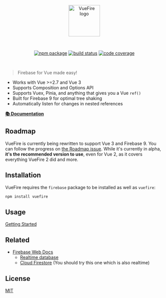 <p align="center">
  <a href="https://vuefire.vuejs.org" target="_blank" rel="noopener noreferrer">
    <img width="100" src="https://vuefire.vuejs.org/logo.svg" alt="VueFire logo">
  </a>
</p>
<br/>
<p align="center">
  <a href="https://npmjs.com/package/vuefire"><img src="https://badgen.net/npm/v/vuefire" alt="npm package"></a>
  <a href="https://github.com/vuejs/vuefire/actions/workflows/test.yml"><img src="https://github.com/vuejs/vuefire/workflows/test/badge.svg?branch=main" alt="build status"></a>
  <a href="https://codecov.io/github/vuejs/vuefire"><img src="https://badgen.net/codecov/c/github/vuejs/vuefire/main" alt="code coverage"></a>
</p>
<br/>

> Firebase for Vue made easy!

- Works with Vue >=2.7 and Vue 3
- Supports Composition and Options API
- Supports Vuex, Pinia, and anything that gives you a Vue `ref()`
- Built for Firebase 9 for optimal tree shaking
- Automatically listen for changes in nested references

[**📚 Documentation**](https://vuefire.vuejs.org/)

## Roadmap

VueFire is currently being rewritten to support Vue 3 and Firebase 9. You can follow the progress on [the Roadmap issue](https://github.com/vuejs/vuefire/issues/1241). While it's currently in alpha, **it's the recommended version to use**, even for Vue 2, as it covers everything VueFire 2 did and more.

## Installation

VueFire requires the `firebase` package to be installed as well as `vuefire`:

```bash
npm install vuefire
```

## Usage

[Getting Started](https://vuefire.vuejs.org/guide/getting-started.html)

## Related

- [Firebase Web Docs](https://firebase.google.com/docs/web/setup)
  - [Realtime database](https://firebase.google.com/docs/database/)
  - [Cloud Firestore](https://firebase.google.com/docs/firestore/) (You should try this one which is also realtime)

## License

[MIT](http://opensource.org/licenses/MIT)

